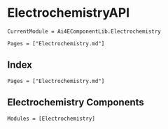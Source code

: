 # ElectrochemistryAPI

```@meta
CurrentModule = Ai4EComponentLib.Electrochemistry
```

```@contents
Pages = ["Electrochemistry.md"]
```

## Index

```@index
Pages = ["Electrochemistry.md"]
```

## Electrochemistry Components

```@autodocs
Modules = [Electrochemistry]
```

